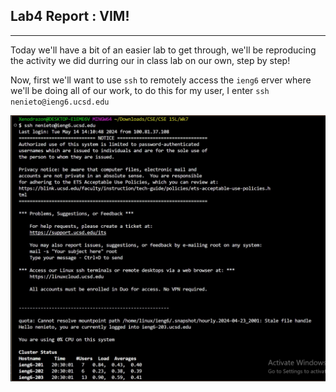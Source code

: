 ## Lab4 Report : VIM!
***
Today we'll have a bit of an easier lab to get through, we'll be reproducing the activity we did durring our in class lab on our own, step by step!

Now, first we'll want to use `ssh` to remotely access the `ieng6` erver where we'll be doing all of our work, to do this for my user, I enter `ssh nenieto@ieng6.ucsd.edu`

![Image](LB4pix1.jpg)
